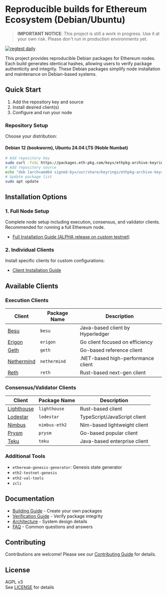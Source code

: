 # Reproducible builds for Ethereum Ecosystem (Debian/Ubuntu) 

> **IMPORTANT NOTICE**: This project is still a work in progress. Use it at your own risk. Please don't run in production environments yet.

[![regtest daily](https://github.com/eth-pkg/eth-nodes/actions/workflows/regtest-daily.yml/badge.svg)](https://github.com/eth-pkg/eth-nodes/actions/workflows/regtest-daily.yml)

This project provides reproducible Debian packages for Ethereum nodes. Each build generates identical hashes, allowing users to verify package authenticity and integrity. These Debian packages simplify node installation and maintenance on Debian-based systems.

## Quick Start
1. Add the repository key and source
2. Install desired client(s)
3. Configure and run your node

### Repository Setup
Choose your distribution:

#### Debian 12 (bookworm), Ubuntu 24.04 LTS (Noble Numbat)
```bash
# Add repository key
sudo curl -fsSL https://packages.eth-pkg.com/keys/ethpkg-archive-keyring.asc -o /usr/share/keyrings/ethpkg-archive-keyring.asc
# Add repository source
echo "deb [arch=amd64 signed-by=/usr/share/keyrings/ethpkg-archive-keyring.asc] http://packages.eth-pkg.com/$(lsb_release -cs)-main $(lsb_release -cs) main" | sudo tee /etc/apt/sources.list.d/ethpkg.list
# Update package list
sudo apt update
```

## Installation Options

### 1. Full Node Setup
Complete node setup including execution, consensus, and validator clients. Recommended for running a full Ethereum node.
- [Full Installation Guide (ALPHA release on custom testnet)](docs/FULL_NODE_INSTALL.md)

### 2. Individual Clients
Install specific clients for custom configurations:
- [Client Installation Guide](docs/CLIENT_INSTALL.md)

## Available Clients

### Execution Clients
| Client | Package Name | Description |
|--------|--------------|-------------|
| [Besu](https://github.com/hyperledger/besu) | `besu` | Java-based client by Hyperledger |
| [Erigon](https://github.com/ledgerwatch/erigon) | `erigon` | Go client focused on efficiency |
| [Geth](https://github.com/ethereum/go-ethereum) | `geth` | Go-based reference client |
| [Nethermind](https://github.com/NethermindEth/nethermind) | `nethermind` | .NET-based high-performance client |
| [Reth](https://github.com/paradigmxyz/reth) | `reth` | Rust-based next-gen client |

### Consensus/Validator Clients
| Client | Package Name | Description |
|--------|--------------|-------------|
| [Lighthouse](https://github.com/sigp/lighthouse) | `lighthouse` | Rust-based client |
| [Lodestar](https://github.com/ChainSafe/lodestar) | `lodestar` | TypeScript/JavaScript client |
| [Nimbus](https://github.com/status-im/nimbus-eth2) | `nimbus-eth2` | Nim-based lightweight client |
| [Prysm](https://github.com/prysmaticlabs/prysm) | `prysm` | Go-based popular client |
| [Teku](https://github.com/Consensys/teku) | `teku` | Java-based enterprise client |

### Additional Tools
- `ethereum-genesis-generator`: Genesis state generator
- `eth2-testnet-genesis`
- `eth2-val-tools`
- `zcli`

## Documentation
- [Building Guide](docs/BUILDING.md) - Create your own packages
- [Verification Guide](docs/VERIFICATION.md) - Verify package integrity
- [Architecture](docs/ARCHITECTURE.md) - System design details
- [FAQ](docs/FAQ.md) - Common questions and answers

## Contributing
Contributions are welcome! Please see our [Contributing Guide](CONTRIBUTING.md) for details.

## License
AGPL v3  
See [LICENSE](LICENSE) for details
